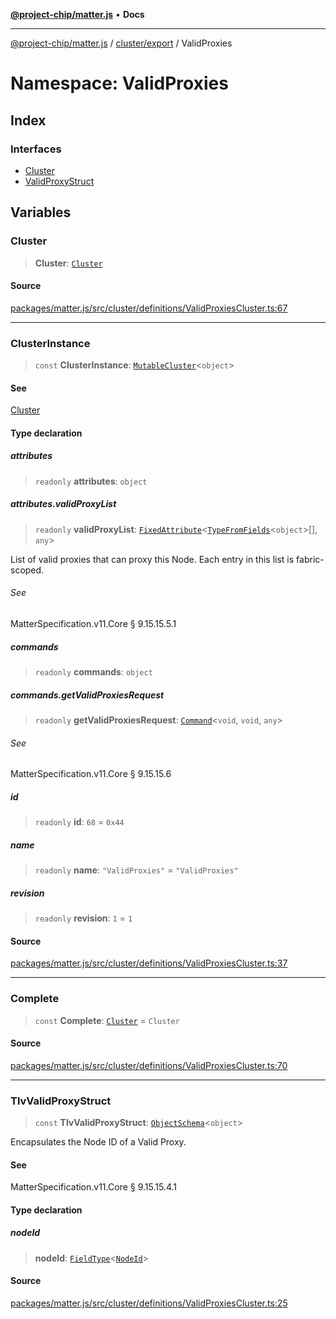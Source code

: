 [**@project-chip/matter.js**](../../../../README.md) • **Docs**

***

[@project-chip/matter.js](../../../../modules.md) / [cluster/export](../../README.md) / ValidProxies

# Namespace: ValidProxies

## Index

### Interfaces

- [Cluster](interfaces/Cluster.md)
- [ValidProxyStruct](interfaces/ValidProxyStruct.md)

## Variables

### Cluster

> **Cluster**: [`Cluster`](interfaces/Cluster.md)

#### Source

[packages/matter.js/src/cluster/definitions/ValidProxiesCluster.ts:67](https://github.com/project-chip/matter.js/blob/7a8cbb56b87d4ccf34bec5a9a95ab40a1711324f/packages/matter.js/src/cluster/definitions/ValidProxiesCluster.ts#L67)

***

### ClusterInstance

> `const` **ClusterInstance**: [`MutableCluster`](../../interfaces/MutableCluster.md)\<`object`\>

#### See

[Cluster](README.md#cluster)

#### Type declaration

##### attributes

> `readonly` **attributes**: `object`

##### attributes.validProxyList

> `readonly` **validProxyList**: [`FixedAttribute`](../../interfaces/FixedAttribute.md)\<[`TypeFromFields`](../../../../tlv/export/README.md#typefromfieldsf)\<`object`\>[], `any`\>

List of valid proxies that can proxy this Node. Each entry in this list is fabric-scoped.

###### See

MatterSpecification.v11.Core § 9.15.15.5.1

##### commands

> `readonly` **commands**: `object`

##### commands.getValidProxiesRequest

> `readonly` **getValidProxiesRequest**: [`Command`](../../interfaces/Command.md)\<`void`, `void`, `any`\>

###### See

MatterSpecification.v11.Core § 9.15.15.6

##### id

> `readonly` **id**: `68` = `0x44`

##### name

> `readonly` **name**: `"ValidProxies"` = `"ValidProxies"`

##### revision

> `readonly` **revision**: `1` = `1`

#### Source

[packages/matter.js/src/cluster/definitions/ValidProxiesCluster.ts:37](https://github.com/project-chip/matter.js/blob/7a8cbb56b87d4ccf34bec5a9a95ab40a1711324f/packages/matter.js/src/cluster/definitions/ValidProxiesCluster.ts#L37)

***

### Complete

> `const` **Complete**: [`Cluster`](interfaces/Cluster.md) = `Cluster`

#### Source

[packages/matter.js/src/cluster/definitions/ValidProxiesCluster.ts:70](https://github.com/project-chip/matter.js/blob/7a8cbb56b87d4ccf34bec5a9a95ab40a1711324f/packages/matter.js/src/cluster/definitions/ValidProxiesCluster.ts#L70)

***

### TlvValidProxyStruct

> `const` **TlvValidProxyStruct**: [`ObjectSchema`](../../../../tlv/export/classes/ObjectSchema.md)\<`object`\>

Encapsulates the Node ID of a Valid Proxy.

#### See

MatterSpecification.v11.Core § 9.15.15.4.1

#### Type declaration

##### nodeId

> **nodeId**: [`FieldType`](../../../../tlv/export/interfaces/FieldType.md)\<[`NodeId`](../../../../datatype/export/README.md#nodeid)\>

#### Source

[packages/matter.js/src/cluster/definitions/ValidProxiesCluster.ts:25](https://github.com/project-chip/matter.js/blob/7a8cbb56b87d4ccf34bec5a9a95ab40a1711324f/packages/matter.js/src/cluster/definitions/ValidProxiesCluster.ts#L25)
